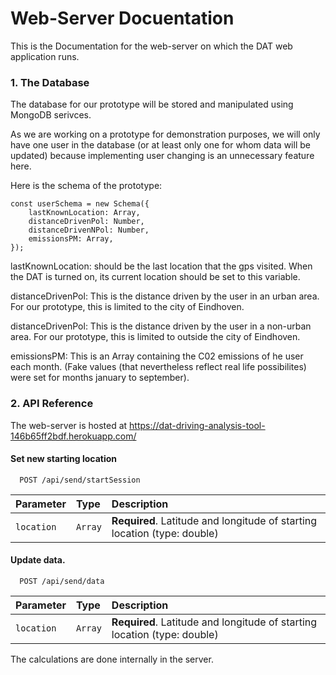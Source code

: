 
# Web-Server Docuentation

This is the Documentation for the web-server on which the DAT web application runs.

### 1. The Database
The database for our prototype will be stored and manipulated using MongoDB serivces.

As we are working on a prototype for demonstration purposes, we will only have one user in the database (or at least only one for whom data will be updated) because implementing user changing is an unnecessary feature here.

Here is the schema of the prototype:

```
const userSchema = new Schema({
    lastKnownLocation: Array,
    distanceDrivenPol: Number,
    distanceDrivenNPol: Number,
    emissionsPM: Array,
});
```
lastKnownLocation: should be the last location that the gps visited. When the DAT is turned on, its current location should be set to this variable.

distanceDrivenPol: This is the distance driven by the user in an urban area. For our prototype, this is limited to the city of Eindhoven. 

distanceDrivenPol: This is the distance driven by the user in a non-urban area. For our prototype, this is limited to outside the city of Eindhoven. 

emissionsPM: This is an Array containing the C02 emissions of he user each month. (Fake values (that nevertheless reflect real life possibilites) were set for months january to september).

### 2. API Reference
The web-server is hosted at https://dat-driving-analysis-tool-146b65ff2bdf.herokuapp.com/

#### Set new starting location

```http
  POST /api/send/startSession
```

| Parameter | Type     | Description                |
| :-------- | :------- | :------------------------- |
| `location` | `Array` | **Required**. Latitude and longitude of starting location (type: double)|

#### Update data.

```http
  POST /api/send/data
```

| Parameter | Type     | Description                       |
| :-------- | :------- | :-------------------------------- |
| `location` | `Array` | **Required**. Latitude and longitude of starting location (type: double)|


The calculations are done internally in the server.


